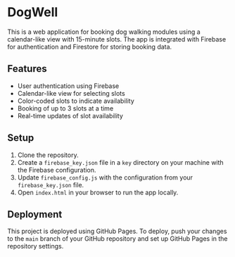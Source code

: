 # DogWell

This is a web application for booking dog walking modules using a calendar-like view with 15-minute slots. The app is integrated with Firebase for authentication and Firestore for storing booking data.

## Features

- User authentication using Firebase
- Calendar-like view for selecting slots
- Color-coded slots to indicate availability
- Booking of up to 3 slots at a time
- Real-time updates of slot availability

## Setup

1. Clone the repository.
2. Create a `firebase_key.json` file in a `key` directory on your machine with the Firebase configuration.
3. Update `firebase_config.js` with the configuration from your `firebase_key.json` file.
4. Open `index.html` in your browser to run the app locally.

## Deployment

This project is deployed using GitHub Pages. To deploy, push your changes to the `main` branch of your GitHub repository and set up GitHub Pages in the repository settings.
